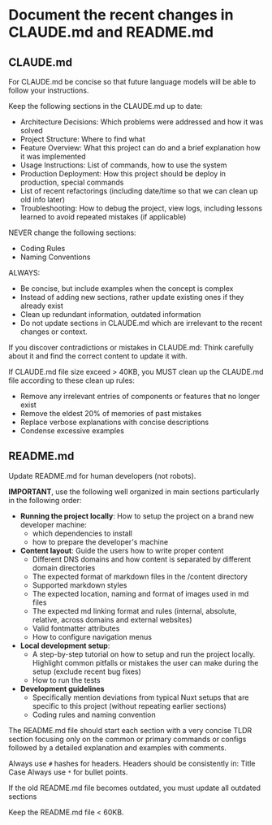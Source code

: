 # Document the recent changes in CLAUDE.md and README.md

## CLAUDE.md

For CLAUDE.md be concise so that future language models will be able to follow your instructions.

Keep the following sections in the CLAUDE.md up to date:

* Architecture Decisions: Which problems were addressed and how it was solved
* Project Structure: Where to find what
* Feature Overview: What this project can do and a brief explanation how it was implemented
* Usage Instructions: List of commands, how to use the system
* Production Deployment: How this project should be deploy in production, special commands
* List of recent refactorings (including date/time so that we can clean up old info later)
* Troubleshooting: How to debug the project, view logs, including lessons learned to avoid repeated mistakes (if applicable) 

NEVER change the following sections:

* Coding Rules
* Naming Conventions

ALWAYS:
* Be concise, but include examples when the concept is complex
* Instead of adding new sections, rather update existing ones if they already exist
* Clean up redundant information, outdated information
* Do not update sections in CLAUDE.md which are irrelevant to the recent changes or context.

If you discover contradictions or mistakes in CLAUDE.md: Think carefully about it and find the correct content to update it with.

If CLAUDE.md file size exceed > 40KB, you MUST clean up the CLAUDE.md file according to these clean up rules:
* Remove any irrelevant entries of components or features that no longer exist
* Remove the eldest 20% of memories of past mistakes
* Replace verbose explanations with concise descriptions
* Condense excessive examples

## README.md

Update README.md for human developers (not robots). 

**IMPORTANT**, use the following well organized in main sections particularly in the following order:
  * **Running the project locally**: How to setup the project on a brand new developer machine: 
    * which dependencies to install
    * how to prepare the developer's machine
  * **Content layout**: Guide the users how to write proper content
    * Different DNS domains and how content is separated by different domain directories
    * The expected format of markdown files in the /content directory
    * Supported markdown styles
    * The expected location, naming and format of images used in md files
    * The expected md linking format and rules (internal, absolute, relative, across domains and external websites)
    * Valid fontmatter attributes
    * How to configure navigation menus
  * **Local development setup**: 
    * A step-by-step tutorial on how to setup and run the project locally. Highlight common pitfalls or mistakes the user can make during the setup (exclude recent bug fixes)
    * How to run the tests
  * **Development guidelines**
    * Specifically mention deviations from typical Nuxt setups that are specific to this project (without repeating earlier sections)
    * Coding rules and naming convention

The README.md file should start each section with a very concise TLDR section focusing only on the common or primary commands or configs followed by a detailed explanation and examples with comments.

Always use `#` hashes for headers. Headers should be consistently in: Title Case
Always use `*` for bullet points.  

If the old README.md file becomes outdated, you must update all outdated sections

Keep the README.md file < 60KB.
